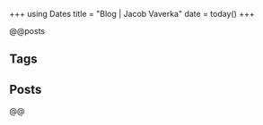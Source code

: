+++
using Dates
title = "Blog | Jacob Vaverka"
date  = today()
+++

@@posts

## Tags

<!-- {{ alltags }} -->

## Posts

<!-- {{ allposts }} -->

@@ <!-- posts -->
